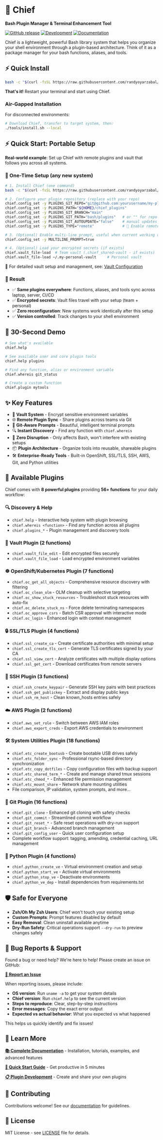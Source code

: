 # 🚀 Chief

**Bash Plugin Manager & Terminal Enhancement Tool**

[![GitHub release](https://img.shields.io/badge/Download-Release%20v3.1.0-green.svg?style=social)](https://github.com/randyoyarzabal/chief/releases/latest) [![Development](https://img.shields.io/badge/Dev%20Branch-v3.1.1-orange.svg?style=social)](https://github.com/randyoyarzabal/chief/tree/dev) [![Documentation](https://img.shields.io/badge/📖-Documentation-blue)](https://chief.reonetlabs.us)

Chief is a lightweight, powerful Bash library system that helps you organize your shell environment through a plugin-based architecture. Think of it as a package manager for your bash functions, aliases, and tools.

## ⚡ Quick Install

```bash
bash -c "$(curl -fsSL https://raw.githubusercontent.com/randyoyarzabal/chief/refs/heads/main/tools/install.sh)"
```

**That's it!** Restart your terminal and start using Chief.

### Air-Gapped Installation

For disconnected environments:

```bash
# Download Chief, transfer to target system, then:
./tools/install.sh --local
```

## ⚡ Quick Start: Portable Setup

**Real-world example**: Set up Chief with remote plugins and vault that follows you across all systems.

### 🚀 One-Time Setup (any new system)

```bash
# 1. Install Chief (one command)
bash -c "$(curl -fsSL https://raw.githubusercontent.com/randyoyarzabal/chief/refs/heads/main/tools/install.sh)"

# 2. Configure your plugin repository (replace with your repo)
chief.config_set -y PLUGINS_GIT_REPO="git@github.com:yourusername/my-plugins.git"
chief.config_set -y PLUGINS_PATH="${HOME}/chief_plugins"
chief.config_set -y PLUGINS_GIT_BRANCH="main"
chief.config_set -y PLUGINS_GIT_PATH="bash/plugins"   # or "" for repo root, this is plugins path relative to PLUGINS_PATH
chief.config_set -y PLUGINS_GIT_AUTOUPDATE="false"    # manual updates
chief.config_set -y PLUGINS_TYPE="remote"             # 🔑 Enable remote sync

# 3. (Optional) Enable multi-line prompt, useful when current working dir is deep.
chief.config_set -y MULTILINE_PROMPT=true 

# 4. (Optional) Load your encrypted secrets (if exists)
chief.vault_file-load  # Team vault (.chief_shared-vault - if exists)
chief.vault_file-load ~/.my-personal-vault     # Personal vault
```

📖 For detailed vault setup and management, see: [Vault Configuration](https://chief.reonetlabs.us/configuration.html#-vault-configuration)

### 🎯 Result

- ✅ **Same plugins everywhere**: Functions, aliases, and tools sync across laptop, server, CI/CD
- ✅ **Encrypted secrets**: Vault files travel with your setup (team + personal)
- ✅ **Zero reconfiguration**: New systems work identically after this setup
- ✅ **Version controlled**: Track changes to your shell environment

## 🚀 30-Second Demo

```bash
# See what's available
chief.help

# See available user and core plugin tools
chief.help plugins

# Find any function, alias or environment variable
chief.whereis git_status

# Create a custom function
chief.plugin mytools
```

## ✨ Key Features

- 🔐 **Vault System** - Encrypt sensitive environment variables
- 🌐 **Remote Plugin Sync** - Share plugins across teams via Git 
- 🎨 **Git-Aware Prompts** - Beautiful, intelligent terminal prompts
- 🔍 **Instant Discovery** - Find any function with `chief.whereis`
- 🚀 **Zero Disruption** - Only affects Bash, won't interfere with existing setups
- 📦 **Plugin Architecture** - Organize tools into reusable, shareable plugins
- 🛠️ **Enterprise-Ready Tools** - Built-in OpenShift, SSL/TLS, SSH, AWS, Git, and Python utilities

## 🔌 Available Plugins

Chief comes with **8 powerful plugins** providing **56+ functions** for your daily workflow:

### 🔍 **Discovery & Help**

- `chief.help` - Interactive help system with plugin browsing
- `chief.whereis <function>` - Find any function across all plugins
- `chief.plugins_*` - Plugin management and discovery tools

### 🔐 **Vault Plugin** (2 functions)

- `chief.vault_file_edit` - Edit encrypted files securely
- `chief.vault_file_load` - Load encrypted environment variables

### ☸️ **OpenShift/Kubernetes Plugin** (7 functions)

- `chief.oc_get_all_objects` - Comprehensive resource discovery with filtering
- `chief.oc_clean_olm` - OLM cleanup with selective targeting
- `chief.oc_show_stuck_resources` - Troubleshoot stuck resources with auto-fix
- `chief.oc_delete_stuck_ns` - Force delete terminating namespaces
- `chief.oc_approve_csrs` - Batch CSR approval with interactive mode
- `chief.oc_login` - Enhanced login with context management

### 🔒 **SSL/TLS Plugin** (4 functions)

- `chief.ssl_create_ca` - Create certificate authorities with minimal setup
- `chief.ssl_create_tls_cert` - Generate TLS certificates signed by your CA
- `chief.ssl_view_cert` - Analyze certificates with multiple display options
- `chief.ssl_get_cert` - Download certificates from remote servers

### 🔑 **SSH Plugin** (3 functions)

- `chief.ssh_create_keypair` - Generate SSH key pairs with best practices
- `chief.ssh_get_publickey` - Extract and display public keys
- `chief.ssh_rm_host` - Clean known_hosts entries safely

### ☁️ **AWS Plugin** (2 functions)

- `chief.aws_set_role` - Switch between AWS IAM roles
- `chief.aws_export_creds` - Export AWS credentials to environment

### 🛠️ **System Utilities Plugin** (18 functions)

- `chief.etc_create_bootusb` - Create bootable USB drives safely
- `chief.etc_folder_sync` - Professional rsync-based directory synchronization  
- `chief.etc_copy_dotfiles` - Copy configuration files with backup support
- `chief.etc_shared_term_*` - Create and manage shared tmux sessions
- `chief.etc_chmod_*` - Enhanced file permission management
- `chief.etc_mount_share` - Network share mounting utilities
- File comparison, IP validation, system prompts, and more...

### 🔧 **Git Plugin** (16 functions)

- `chief.git_clone` - Enhanced git cloning with safety checks
- `chief.git_commit` - Streamlined commit workflow
- `chief.git_reset_*` - Safe reset operations with dry-run support
- `chief.git_branch` - Advanced branch management
- `chief.git_config_user` - Quick user configuration setup
- Complete workflow support: tagging, amending, credential caching, URL management

### 🐍 **Python Plugin** (4 functions)

- `chief.python_create_ve` - Virtual environment creation and setup
- `chief.python_start_ve` - Activate virtual environments
- `chief.python_stop_ve` - Deactivate environments
- `chief.python_ve_dep` - Install dependencies from requirements.txt

## 🛡️ Safe for Everyone

- **Zsh/Oh My Zsh Users**: Chief won't touch your existing setup
- **Custom Prompts**: Prompt features disabled by default
- **Easy Removal**: Clean uninstall available anytime
- **Dry-Run Safety**: Critical operations support `--dry-run` to preview changes safely

## 🐛 Bug Reports & Support

Found a bug or need help? We're here to help! Please create an issue on GitHub:

**[📝 Report an Issue](https://github.com/randyoyarzabal/chief/issues)**

When reporting issues, please include:

- **OS version**: Run `uname -a` to get your system details
- **Chief version**: Run `chief.help` to see the current version
- **Steps to reproduce**: Clear, step-by-step instructions
- **Error messages**: Copy the exact error output
- **Expected vs actual behavior**: What you expected vs what happened

This helps us quickly identify and fix issues!

## 📖 Learn More

**[📚 Complete Documentation](https://chief.reonetlabs.us)** - Installation, tutorials, examples, and advanced features

**[🔧 Quick Start Guide](https://chief.reonetlabs.us/getting-started)** - Get productive in 5 minutes

**[📋 Plugin Development](https://chief.reonetlabs.us/plugin-development)** - Create and share your own plugins

## 🤝 Contributing

Contributions welcome! See our [documentation](https://chief.reonetlabs.us/reference#contributing) for guidelines.

## 📄 License

MIT License - see [LICENSE](LICENSE) file for details.
